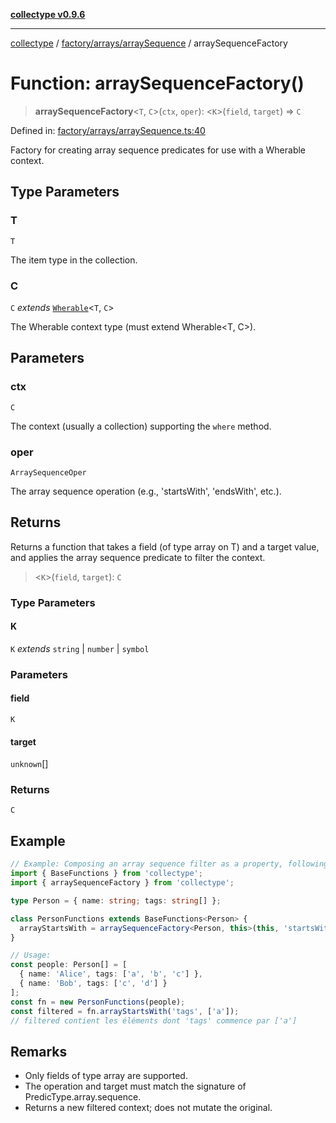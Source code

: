 [**collectype v0.9.6**](../../../../README.md)

***

[collectype](../../../../modules.md) / [factory/arrays/arraySequence](../README.md) / arraySequenceFactory

# Function: arraySequenceFactory()

> **arraySequenceFactory**\<`T`, `C`\>(`ctx`, `oper`): \<`K`\>(`field`, `target`) => `C`

Defined in: [factory/arrays/arraySequence.ts:40](https://github.com/maduhaime/collectype/blob/ba52424b164c706fb5e7ecc5581685b53a2ac88d/src/factory/arrays/arraySequence.ts#L40)

Factory for creating array sequence predicates for use with a Wherable context.

## Type Parameters

### T

`T`

The item type in the collection.

### C

`C` *extends* [`Wherable`](../../../../types/utility/type-aliases/Wherable.md)\<`T`, `C`\>

The Wherable context type (must extend Wherable<T, C>).

## Parameters

### ctx

`C`

The context (usually a collection) supporting the `where` method.

### oper

`ArraySequenceOper`

The array sequence operation (e.g., 'startsWith', 'endsWith', etc.).

## Returns

Returns a function that takes a field (of type array on T) and a target value, and applies the array sequence predicate to filter the context.

> \<`K`\>(`field`, `target`): `C`

### Type Parameters

#### K

`K` *extends* `string` \| `number` \| `symbol`

### Parameters

#### field

`K`

#### target

`unknown`[]

### Returns

`C`

## Example

```ts
// Example: Composing an array sequence filter as a property, following README Example 5
import { BaseFunctions } from 'collectype';
import { arraySequenceFactory } from 'collectype';

type Person = { name: string; tags: string[] };

class PersonFunctions extends BaseFunctions<Person> {
  arrayStartsWith = arraySequenceFactory<Person, this>(this, 'startsWith');
}

// Usage:
const people: Person[] = [
  { name: 'Alice', tags: ['a', 'b', 'c'] },
  { name: 'Bob', tags: ['c', 'd'] }
];
const fn = new PersonFunctions(people);
const filtered = fn.arrayStartsWith('tags', ['a']);
// filtered contient les éléments dont 'tags' commence par ['a']
```

## Remarks

- Only fields of type array are supported.
- The operation and target must match the signature of PredicType.array.sequence.
- Returns a new filtered context; does not mutate the original.
